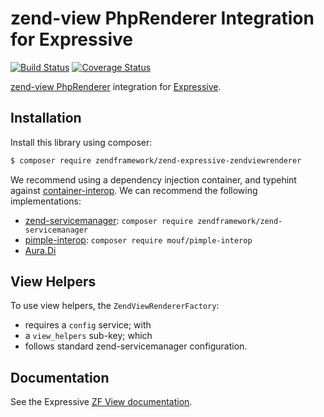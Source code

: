 # zend-view PhpRenderer Integration for Expressive

[![Build Status](https://secure.travis-ci.org/zendframework/zend-expressive-zendviewrenderer.svg?branch=master)](https://secure.travis-ci.org/zendframework/zend-expressive-zendviewrenderer)
[![Coverage Status](https://coveralls.io/repos/zendframework/zend-expressive-zendviewrenderer/badge.svg?branch=master)](https://coveralls.io/r/zendframework/zend-expressive-zendviewrenderer?branch=master)

[zend-view PhpRenderer](https://github.com/zendframework/zend-view) integration
for [Expressive](https://github.com/zendframework/zend-expressive).

## Installation

Install this library using composer:

```bash
$ composer require zendframework/zend-expressive-zendviewrenderer
```

We recommend using a dependency injection container, and typehint against
[container-interop](https://github.com/container-interop/container-interop). We
can recommend the following implementations:

- [zend-servicemanager](https://github.com/zendframework/zend-servicemanager):
  `composer require zendframework/zend-servicemanager`
- [pimple-interop](https://github.com/moufmouf/pimple-interop):
  `composer require mouf/pimple-interop`
- [Aura.Di](https://github.com/auraphp/Aura.Di)

## View Helpers

To use view helpers, the `ZendViewRendererFactory`:

- requires a `config` service; with
- a `view_helpers` sub-key; which
- follows standard zend-servicemanager configuration.

## Documentation

See the Expressive [ZF View documentation](https://docs.zendframework.com/zend-expressive/features/template/zend-view/).

